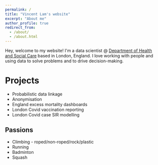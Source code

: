 ```yaml
---
permalink: /
title: "Vincent Lam's website"
excerpt: "About me"
author_profile: true
redirect_from: 
  - /about/
  - /about.html
---
```

Hey, welcome to my website! I'm a data scientist @ [Department of Health and Social Care](https://www.gov.uk/government/organisations/department-of-health-and-social-care) based in London, England. I love working with people and using data to solve problems and to drive decision-making.

Projects
======
* Probabilistic data linkage
* Anonymisation
* England excess mortality dashboards
* London Covid vaccination reporting
* London Covid case SIR modelling

Passions
------
* Climbing - roped/non-roped/rock/plastic
* Running
* Badminton
* Squash
